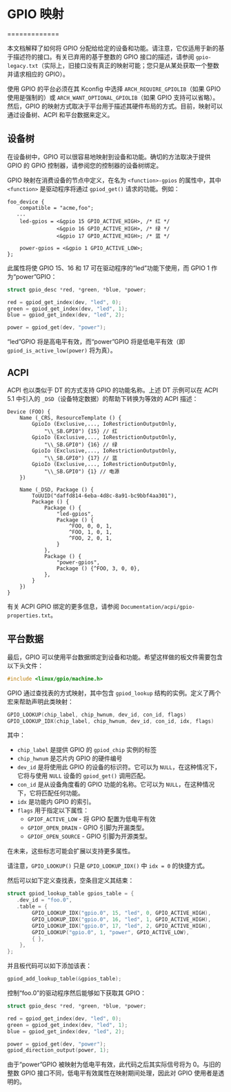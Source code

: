 # GPIO 映射
=============

本文档解释了如何将 GPIO 分配给给定的设备和功能。请注意，它仅适用于新的基于描述符的接口。有关已弃用的基于整数的 GPIO 接口的描述，请参阅 `gpio-legacy.txt`（实际上，旧接口没有真正的映射可能；您只是从某处获取一个整数并请求相应的 GPIO）。

使用 GPIO 的平台必须在其 Kconfig 中选择 `ARCH_REQUIRE_GPIOLIB`（如果 GPIO 使用是强制的）或 `ARCH_WANT_OPTIONAL_GPIOLIB`（如果 GPIO 支持可以省略）。然后，GPIO 的映射方式取决于平台用于描述其硬件布局的方式。目前，映射可以通过设备树、ACPI 和平台数据来定义。

**设备树**
-----------
在设备树中，GPIO 可以很容易地映射到设备和功能。确切的方法取决于提供 GPIO 的 GPIO 控制器，请参阅您的控制器的设备树绑定。

GPIO 映射在消费设备的节点中定义，在名为 `<function>-gpios` 的属性中，其中 `<function>` 是驱动程序将通过 `gpiod_get()` 请求的功能。例如：

```
foo_device {
    compatible = "acme,foo";
   ...
    led-gpios = <&gpio 15 GPIO_ACTIVE_HIGH>, /* 红 */
                <&gpio 16 GPIO_ACTIVE_HIGH>, /* 绿 */
                <&gpio 17 GPIO_ACTIVE_HIGH>; /* 蓝 */

    power-gpios = <&gpio 1 GPIO_ACTIVE_LOW>;
};
```

此属性将使 GPIO 15、16 和 17 可在驱动程序的“led”功能下使用，而 GPIO 1 作为“power”GPIO：

```c
struct gpio_desc *red, *green, *blue, *power;

red = gpiod_get_index(dev, "led", 0);
green = gpiod_get_index(dev, "led", 1);
blue = gpiod_get_index(dev, "led", 2);

power = gpiod_get(dev, "power");
```

“led”GPIO 将是高电平有效，而“power”GPIO 将是低电平有效（即 `gpiod_is_active_low(power)` 将为真）。

**ACPI**
----
ACPI 也以类似于 DT 的方式支持 GPIO 的功能名称。上述 DT 示例可以在 ACPI 5.1 中引入的 `_DSD`（设备特定数据）的帮助下转换为等效的 ACPI 描述：

```
Device (FOO) {
    Name (_CRS, ResourceTemplate () {
        GpioIo (Exclusive,..., IoRestrictionOutputOnly,
            "\\_SB.GPI0") {15} // 红
        GpioIo (Exclusive,..., IoRestrictionOutputOnly,
            "\\_SB.GPI0") {16} // 绿
        GpioIo (Exclusive,..., IoRestrictionOutputOnly,
            "\\_SB.GPI0") {17} // 蓝
        GpioIo (Exclusive,..., IoRestrictionOutputOnly,
            "\\_SB.GPI0") {1} // 电源
    })

    Name (_DSD, Package () {
        ToUUID("daffd814-6eba-4d8c-8a91-bc9bbf4aa301"),
        Package () {
            Package () {
                "led-gpios",
                Package () {
                    ^FOO, 0, 0, 1,
                    ^FOO, 1, 0, 1,
                    ^FOO, 2, 0, 1,
                }
            },
            Package () {
                "power-gpios",
                Package () {^FOO, 3, 0, 0},
            },
        }
    })
}
```

有关 ACPI GPIO 绑定的更多信息，请参阅 `Documentation/acpi/gpio-properties.txt`。

**平台数据**
-------------
最后，GPIO 可以使用平台数据绑定到设备和功能。希望这样做的板文件需要包含以下头文件：

```c
#include <linux/gpio/machine.h>
```

GPIO 通过查找表的方式映射，其中包含 `gpiod_lookup` 结构的实例。定义了两个宏来帮助声明此类映射：

```c
GPIO_LOOKUP(chip_label, chip_hwnum, dev_id, con_id, flags)
GPIO_LOOKUP_IDX(chip_label, chip_hwnum, dev_id, con_id, idx, flags)
```

其中：

  - `chip_label` 是提供 GPIO 的 `gpiod_chip` 实例的标签
  - `chip_hwnum` 是芯片内 GPIO 的硬件编号
  - `dev_id` 是将使用此 GPIO 的设备的标识符。它可以为 `NULL`，在这种情况下，它将与使用 `NULL` 设备的 `gpiod_get()` 调用匹配。
  - `con_id` 是从设备角度看的 GPIO 功能的名称。它可以为 `NULL`，在这种情况下，它将匹配任何功能。
  - `idx` 是功能内 GPIO 的索引。
  - `flags` 用于指定以下属性：
    * `GPIOF_ACTIVE_LOW` - 将 GPIO 配置为低电平有效
    * `GPIOF_OPEN_DRAIN` - GPIO 引脚为开漏类型。
    * `GPIOF_OPEN_SOURCE` - GPIO 引脚为开源类型。

在未来，这些标志可能会扩展以支持更多属性。

请注意，`GPIO_LOOKUP()` 只是 `GPIO_LOOKUP_IDX()` 中 `idx = 0` 的快捷方式。

然后可以如下定义查找表，空条目定义其结束：

```c
struct gpiod_lookup_table gpios_table = {
   .dev_id = "foo.0",
   .table = {
        GPIO_LOOKUP_IDX("gpio.0", 15, "led", 0, GPIO_ACTIVE_HIGH),
        GPIO_LOOKUP_IDX("gpio.0", 16, "led", 1, GPIO_ACTIVE_HIGH),
        GPIO_LOOKUP_IDX("gpio.0", 17, "led", 2, GPIO_ACTIVE_HIGH),
        GPIO_LOOKUP("gpio.0", 1, "power", GPIO_ACTIVE_LOW),
        { },
    },
};
```

并且板代码可以如下添加该表：

```c
gpiod_add_lookup_table(&gpios_table);
```

控制“foo.0”的驱动程序然后能够如下获取其 GPIO：

```c
struct gpio_desc *red, *green, *blue, *power;

red = gpiod_get_index(dev, "led", 0);
green = gpiod_get_index(dev, "led", 1);
blue = gpiod_get_index(dev, "led", 2);

power = gpiod_get(dev, "power");
gpiod_direction_output(power, 1);
```

由于“power”GPIO 被映射为低电平有效，此代码之后其实际信号将为 0。与旧的整数 GPIO 接口不同，低电平有效属性在映射期间处理，因此对 GPIO 使用者是透明的。